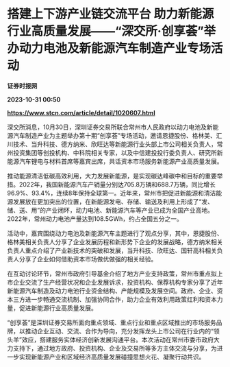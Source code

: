 # 搭建上下游产业链交流平台 助力新能源行业高质量发展——“深交所·创享荟”举办动力电池及新能源汽车制造产业专场活动
**证券时报网**

**2023-10-31 00:50**

**https://www.stcn.com/article/detail/1020607.html**

深交所消息，10月30日，深圳证券交易所联合常州市人民政府以动力电池及新能源汽车制造产业为主题举办第十期“创享荟”专场活动，邀请恩捷股份、格林美、汇川技术、当升科技、德方纳米、欣旺达等新能源行业头部上市公司相关负责人，常州投资集团等创投机构、中科院相关专家，以及中信建投投行委负责人、研究所新能源汽车锂电与材料首席等嘉宾出席，共话资本市场服务新能源产业高质量发展。

推动能源清洁低碳高效利用，大力发展新能源，是实现碳达峰碳中和目标的重要举措。2022年，我国新能源汽车产销量分别达705.8万辆和688.7万辆，同比增长96.9%、93.4%，连续8年保持全球第一。近年来，常州市把促进新能源和清洁能源发展放在更加突出的位置，在新能源发电、存储、输送及利用上形成了“发、储、送、用”的产业闭环，动力电池、新能源汽车等产业已成为全国产业高地。2022年，常州动力电池产量达到108.5GWh，约占全国五分之一。

活动中，嘉宾围绕动力电池及新能源汽车主题进行了观点分享，其中，恩捷股份、格林美相关负责人分享了企业发展历程和新形势下企业的发展战略，德方纳米相关负责人重点介绍了产业新技术的突破和发展，当升科技、欣旺达、国轩高科相关负责人分享了企业如何借助资本市场做优做强的相关经验。

在互动讨论环节，常州市政府引导基金介绍了地方产业支持政策，常州市重点拟上市企业交流了生产经营状况和企业发展诉求，投资机构、保荐机构专家分享了近年新能源汽车制造及动力电池行业资金结构、产能规模及发展空间。政府、企业、资本三方进一步畅通交流机制、加强协同合作，助力企业有效利用政策红利和资本力量，促进新能源行业高质量发展。

“创享荟”是深圳证券交易所面向重点领域、重点行业和重点区域推出的市场服务品牌，以推动企业互动、交流、合作为导向，充分发挥龙头上市公司在行业内的“领头羊”效应，搭建服务实体经济创新发展沟通平台。本次活动在常州市委市政府大力支持下，通过地方政府、投资机构、企业及交易所等多方主体交流与分享，为进一步实现新能源产业和区域经济高质量发展碰撞思想火花、凝聚行动共识。